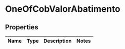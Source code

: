 # OneOfCobValorAbatimento

## Properties
Name | Type | Description | Notes
------------ | ------------- | ------------- | -------------
